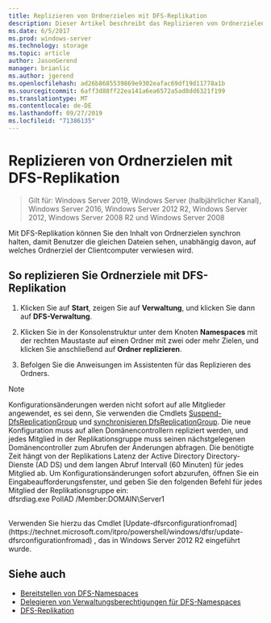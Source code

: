 ```yaml
---
title: Replizieren von Ordnerzielen mit DFS-Replikation
description: Dieser Artikel beschreibt das Replizieren von Ordnerzielen mit DFS-Replikation
ms.date: 6/5/2017
ms.prod: windows-server
ms.technology: storage
ms.topic: article
author: JasonGerend
manager: brianlic
ms.author: jgerend
ms.openlocfilehash: ad26b8685539869e9302eafac69df19d11778a1b
ms.sourcegitcommit: 6aff3d88ff22ea141a6ea6572a5ad8dd6321f199
ms.translationtype: MT
ms.contentlocale: de-DE
ms.lasthandoff: 09/27/2019
ms.locfileid: "71386135"
---
```

# <a name="replicate-folder-targets-using-dfs-replication"></a>Replizieren von Ordnerzielen mit DFS-Replikation

> Gilt für: Windows Server 2019, Windows Server (halbjährlicher Kanal), Windows Server 2016, Windows Server 2012 R2, Windows Server 2012, Windows Server 2008 R2 und Windows Server 2008

Mit DFS-Replikation können Sie den Inhalt von Ordnerzielen synchron halten, damit Benutzer die gleichen Dateien sehen, unabhängig davon, auf welches Ordnerziel der Clientcomputer verwiesen wird.

## <a name="to-replicate-folder-targets-using-dfs-replication"></a>So replizieren Sie Ordnerziele mit DFS-Replikation

1.  Klicken Sie auf **Start**, zeigen Sie auf **Verwaltung**, und klicken Sie dann auf **DFS-Verwaltung**.

2.  Klicken Sie in der Konsolenstruktur unter dem Knoten **Namespaces** mit der rechten Maustaste auf einen Ordner mit zwei oder mehr Zielen, und klicken Sie anschließend auf **Ordner replizieren**.

3.  Befolgen Sie die Anweisungen im Assistenten für das Replizieren des Ordners.

> [!NOTE]
> Konfigurationsänderungen werden nicht sofort auf alle Mitglieder angewendet, es sei denn, Sie verwenden die Cmdlets [Suspend-DfsReplicationGroup](https://technet.microsoft.com/itpro/powershell/windows/dfsr/suspend-dfsreplicationgroup) und [synchronisieren DfsReplicationGroup](https://technet.microsoft.com/itpro/powershell/windows/dfsr/sync-dfsreplicationgroup). Die neue Konfiguration muss auf allen Domänencontrollern repliziert werden, und jedes Mitglied in der Replikationsgruppe muss seinen nächstgelegenen Domänencontroller zum Abrufen der Änderungen abfragen. Die benötigte Zeit hängt von der Replikations Latenz der Active Directory Directory-Dienste (AD DS) und dem langen Abruf Intervall (60 Minuten) für jedes Mitglied ab. Um Konfigurationsänderungen sofort abzurufen, öffnen Sie ein Eingabeaufforderungsfenster, und geben Sie den folgenden Befehl für jedes Mitglied der Replikationsgruppe ein: <br /> dfsrdiag.exe PollAD /Member:DOMAIN\Server1
<br />
Verwenden Sie hierzu das Cmdlet [Update-dfsrconfigurationfromad](https://technet.microsoft.com/itpro/powershell/windows/dfsr/update-dfsrconfigurationfromad) , das in Windows Server 2012 R2 eingeführt wurde.

## <a name="see-also"></a>Siehe auch

-   [Bereitstellen von DFS-Namespaces](deploying-dfs-namespaces.md)
-   [Delegieren von Verwaltungsberechtigungen für DFS-Namespaces](delegate-management-permissions-for-dfs-namespaces.md)
-   [DFS-Replikation](../dfs-replication/dfsr-overview.md)